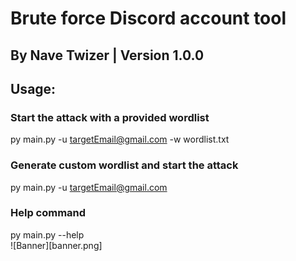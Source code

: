 # Brute force Discord account tool
## By Nave Twizer | Version 1.0.0



## Usage:  
### Start the attack with a provided wordlist
py main.py -u targetEmail@gmail.com -w wordlist.txt
### Generate custom wordlist and start the attack
py main.py -u targetEmail@gmail.com
### Help command
py main.py --help  
![Banner][banner.png]
